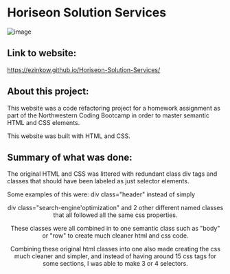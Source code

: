 # Horiseon Solution Services

![image](https://user-images.githubusercontent.com/71417500/95000378-da86f900-0585-11eb-8118-b9292b12b725.png)

## Link to website:
https://ezinkow.github.io/Horiseon-Solution-Services/

## About this project:

This website was a code refactoring project for a homework assignment as part of the Northwestern Coding Bootcamp in order to master semantic HTML and CSS elements.

This website was built with HTML and CSS.

## Summary of what was done:

The original HTML and CSS was littered with redundant class div tags and classes that should have been labeled as just selector elements.

Some examples of this were:
div class="header" instead of simply <header>
div class="search-engine'optimization" and 2 other different named classes that all followed all the same css properties.
  
  These classes were all combined in to one semantic class such as "body" or "row" to create much cleaner html and css code.
  
  Combining these original html classes into one also made creating the css much cleaner and simpler, and instead of having around 15 css tags for some sections, I was able to make 3 or 4 selectors.
 


